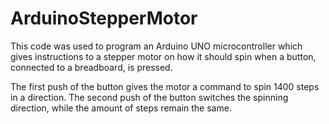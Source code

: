 # ArduinoStepperMotor

This code was used to program an Arduino UNO microcontroller which gives instructions to a stepper motor on how it should spin when a button, connected to a breadboard, is pressed.

The first push of the button gives the motor a command to spin 1400 steps in a direction.
The second push of the button switches the spinning direction, while the amount of steps remain the same.
